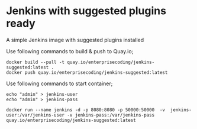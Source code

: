 # Jenkins with suggested plugins ready

A simple Jenkins image with suggested plugins installed

Use following commands to build & push to Quay.io;

```
docker build --pull -t quay.io/enterprisecoding/jenkins-suggested:latest .
docker push quay.io/enterprisecoding/jenkins-suggested:latest
```

Use following commands to start container;

```
echo "admin" > jenkins-user
echo "admin" > jenkins-pass

docker run --name jenkins -d -p 8080:8080 -p 50000:50000  -v  jenkins-user:/var/jenkins-user -v jenkins-pass:/var/jenkins-pass quay.io/enterprisecoding/jenkins-suggested:latest

```
